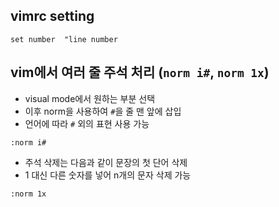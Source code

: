 ## vimrc setting

```
set number  "line number
```

## vim에서 여러 줄 주석 처리 (`norm i#`, `norm 1x`)

- visual mode에서 원하는 부분 선택
- 이후 norm을 사용하여 `#`을 줄 맨 앞에 삽입
- 언어에 따라 `#` 외의 표현 사용 가능

```
:norm i#
```

- 주석 삭제는 다음과 같이 문장의 첫 단어 삭제
- 1 대신 다른 숫자를 넣어 n개의 문자 삭제 가능

```
:norm 1x
```